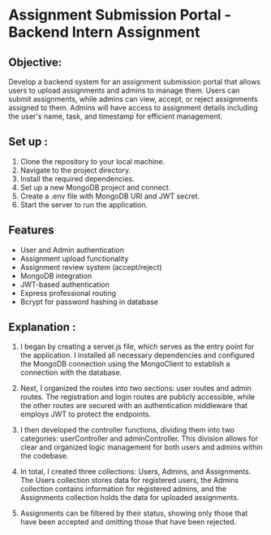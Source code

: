 # Assignment Submission Portal - Backend Intern Assignment 

## Objective:
Develop a backend system for an assignment submission portal that allows users to upload assignments and admins to manage them. Users can submit assignments, while admins can view, accept, or reject assignments assigned to them. Admins will have access to assignment details including the user's name, task, and timestamp for efficient management.


## Set up :
1. Clone the repository to your local machine.
2. Navigate to the project directory.
3. Install the required dependencies.
4. Set up a new MongoDB project and connect.
5. Create a .env file with MongoDB URI and JWT secret.
6. Start the server to run the application.

## Features

- User and Admin authentication
- Assignment upload functionality
- Assignment review system (accept/reject)
- MongoDB integration
- JWT-based authentication
- Express professional routing 
- Bcrypt for password hashing in database
  
## Explanation :
1. I began by creating a server.js file, which serves as the entry point for the application. I installed all necessary dependencies and configured the MongoDB connection using the MongoClient to establish a connection with the database.

2. Next, I organized the routes into two sections: user routes and admin routes. The registration and login routes are publicly accessible, while the other routes are secured with an authentication middleware that employs JWT to protect the endpoints.

3. I then developed the controller functions, dividing them into two categories: userController and adminController. This division allows for clear and organized logic management for both users and admins within the codebase.

4. In total, I created three collections: Users, Admins, and Assignments. The Users collection stores data for registered users, the Admins collection contains information for registered admins, and the Assignments collection holds the data for uploaded assignments.

5. Assignments can be filtered by their status, showing only those that have been accepted and omitting those that have been rejected.

